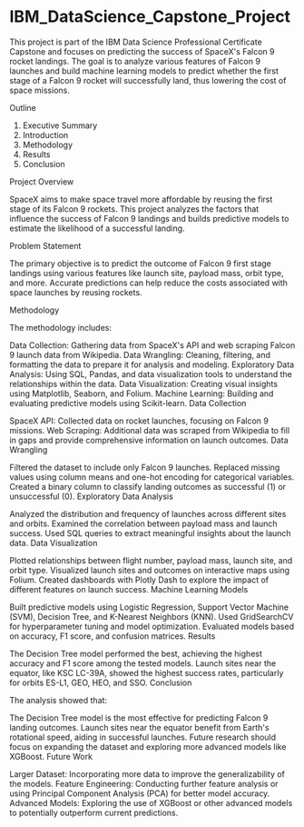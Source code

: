 # IBM_DataScience_Capstone_Project

This project is part of the IBM Data Science Professional Certificate Capstone and focuses on predicting the success of SpaceX's Falcon 9 rocket landings. The goal is to analyze various features of Falcon 9 launches and build machine learning models to predict whether the first stage of a Falcon 9 rocket will successfully land, thus lowering the cost of space missions.

Outline

1. Executive Summary
2. Introduction
3. Methodology
4. Results
5. Conclusion

Project Overview

SpaceX aims to make space travel more affordable by reusing the first stage of its Falcon 9 rockets. This project analyzes the factors that influence the success of Falcon 9 landings and builds predictive models to estimate the likelihood of a successful landing.

Problem Statement

The primary objective is to predict the outcome of Falcon 9 first stage landings using various features like launch site, payload mass, orbit type, and more. Accurate predictions can help reduce the costs associated with space launches by reusing rockets.

Methodology

The methodology includes:

Data Collection: Gathering data from SpaceX's API and web scraping Falcon 9 launch data from Wikipedia.
Data Wrangling: Cleaning, filtering, and formatting the data to prepare it for analysis and modeling.
Exploratory Data Analysis: Using SQL, Pandas, and data visualization tools to understand the relationships within the data.
Data Visualization: Creating visual insights using Matplotlib, Seaborn, and Folium.
Machine Learning: Building and evaluating predictive models using Scikit-learn.
Data Collection

SpaceX API: Collected data on rocket launches, focusing on Falcon 9 missions.
Web Scraping: Additional data was scraped from Wikipedia to fill in gaps and provide comprehensive information on launch outcomes.
Data Wrangling

Filtered the dataset to include only Falcon 9 launches.
Replaced missing values using column means and one-hot encoding for categorical variables.
Created a binary column to classify landing outcomes as successful (1) or unsuccessful (0).
Exploratory Data Analysis

Analyzed the distribution and frequency of launches across different sites and orbits.
Examined the correlation between payload mass and launch success.
Used SQL queries to extract meaningful insights about the launch data.
Data Visualization

Plotted relationships between flight number, payload mass, launch site, and orbit type.
Visualized launch sites and outcomes on interactive maps using Folium.
Created dashboards with Plotly Dash to explore the impact of different features on launch success.
Machine Learning Models

Built predictive models using Logistic Regression, Support Vector Machine (SVM), Decision Tree, and K-Nearest Neighbors (KNN).
Used GridSearchCV for hyperparameter tuning and model optimization.
Evaluated models based on accuracy, F1 score, and confusion matrices.
Results

The Decision Tree model performed the best, achieving the highest accuracy and F1 score among the tested models.
Launch sites near the equator, like KSC LC-39A, showed the highest success rates, particularly for orbits ES-L1, GEO, HEO, and SSO.
Conclusion

The analysis showed that:

The Decision Tree model is the most effective for predicting Falcon 9 landing outcomes.
Launch sites near the equator benefit from Earth's rotational speed, aiding in successful launches.
Future research should focus on expanding the dataset and exploring more advanced models like XGBoost.
Future Work

Larger Dataset: Incorporating more data to improve the generalizability of the models.
Feature Engineering: Conducting further feature analysis or using Principal Component Analysis (PCA) for better model accuracy.
Advanced Models: Exploring the use of XGBoost or other advanced models to potentially outperform current predictions.
